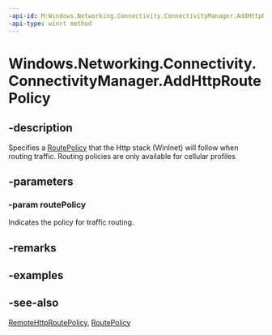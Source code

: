 ```yaml
---
-api-id: M:Windows.Networking.Connectivity.ConnectivityManager.AddHttpRoutePolicy(Windows.Networking.Connectivity.RoutePolicy)
-api-type: winrt method
---
```


<!-- Method syntax
public void AddHttpRoutePolicy(Windows.Networking.Connectivity.RoutePolicy routePolicy)
-->

# Windows.Networking.Connectivity.ConnectivityManager.AddHttpRoutePolicy

## -description
Specifies a [RoutePolicy](routepolicy.md) that the Http stack (WinInet) will follow when routing traffic. Routing policies are only available for cellular profiles

## -parameters
### -param routePolicy
Indicates the policy for traffic routing.

## -remarks

## -examples

## -see-also
[RemoteHttpRoutePolicy](connectivitymanager_removehttproutepolicy_960581104.md), [RoutePolicy](routepolicy.md)
